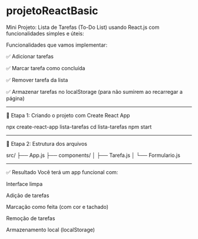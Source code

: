 # projetoReactBasic
Mini Projeto: Lista de Tarefas (To-Do List) usando React.js com funcionalidades simples e úteis:

Funcionalidades que vamos implementar:

✅ Adicionar tarefas

✅ Marcar tarefa como concluída

✅ Remover tarefa da lista

✅ Armazenar tarefas no localStorage (para não sumirem ao recarregar a página)
_________________________________________________________________________

🚀 Etapa 1: Criando o projeto com Create React App

npx create-react-app lista-tarefas
cd lista-tarefas
npm start
_________________________________________________________________________

🧩 Etapa 2: Estrutura dos arquivos

src/
├── App.js
├── components/
│   ├── Tarefa.js
│   └── Formulario.js

_________________________________________________________________________

✅ Resultado
Você terá um app funcional com:

Interface limpa

Adição de tarefas

Marcação como feita (com cor e tachado)

Remoção de tarefas

Armazenamento local (localStorage)